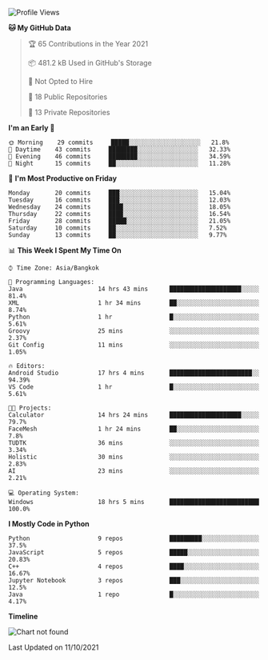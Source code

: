 <!--START_SECTION:waka-->
![Profile Views](http://img.shields.io/badge/Profile%20Views-2-blue)

**🐱 My GitHub Data** 

> 🏆 65 Contributions in the Year 2021
 > 
> 📦 481.2 kB Used in GitHub's Storage 
 > 
> 🚫 Not Opted to Hire
 > 
> 📜 18 Public Repositories 
 > 
> 🔑 13 Private Repositories  
 > 
**I'm an Early 🐤** 

```text
🌞 Morning    29 commits     █████░░░░░░░░░░░░░░░░░░░░   21.8% 
🌆 Daytime    43 commits     ████████░░░░░░░░░░░░░░░░░   32.33% 
🌃 Evening    46 commits     ████████░░░░░░░░░░░░░░░░░   34.59% 
🌙 Night      15 commits     ██░░░░░░░░░░░░░░░░░░░░░░░   11.28%

```
📅 **I'm Most Productive on Friday** 

```text
Monday       20 commits     ███░░░░░░░░░░░░░░░░░░░░░░   15.04% 
Tuesday      16 commits     ███░░░░░░░░░░░░░░░░░░░░░░   12.03% 
Wednesday    24 commits     ████░░░░░░░░░░░░░░░░░░░░░   18.05% 
Thursday     22 commits     ████░░░░░░░░░░░░░░░░░░░░░   16.54% 
Friday       28 commits     █████░░░░░░░░░░░░░░░░░░░░   21.05% 
Saturday     10 commits     ██░░░░░░░░░░░░░░░░░░░░░░░   7.52% 
Sunday       13 commits     ██░░░░░░░░░░░░░░░░░░░░░░░   9.77%

```


📊 **This Week I Spent My Time On** 

```text
⌚︎ Time Zone: Asia/Bangkok

💬 Programming Languages: 
Java                     14 hrs 43 mins      ████████████████████░░░░░   81.4% 
XML                      1 hr 34 mins        ██░░░░░░░░░░░░░░░░░░░░░░░   8.74% 
Python                   1 hr                █░░░░░░░░░░░░░░░░░░░░░░░░   5.61% 
Groovy                   25 mins             ░░░░░░░░░░░░░░░░░░░░░░░░░   2.37% 
Git Config               11 mins             ░░░░░░░░░░░░░░░░░░░░░░░░░   1.05%

🔥 Editors: 
Android Studio           17 hrs 4 mins       ███████████████████████░░   94.39% 
VS Code                  1 hr                █░░░░░░░░░░░░░░░░░░░░░░░░   5.61%

🐱‍💻 Projects: 
Calculator               14 hrs 24 mins      ████████████████████░░░░░   79.7% 
FaceMesh                 1 hr 24 mins        ██░░░░░░░░░░░░░░░░░░░░░░░   7.8% 
TUDTK                    36 mins             ░░░░░░░░░░░░░░░░░░░░░░░░░   3.34% 
Holistic                 30 mins             ░░░░░░░░░░░░░░░░░░░░░░░░░   2.83% 
AI                       23 mins             ░░░░░░░░░░░░░░░░░░░░░░░░░   2.21%

💻 Operating System: 
Windows                  18 hrs 5 mins       █████████████████████████   100.0%

```

**I Mostly Code in Python** 

```text
Python                   9 repos             █████████░░░░░░░░░░░░░░░░   37.5% 
JavaScript               5 repos             █████░░░░░░░░░░░░░░░░░░░░   20.83% 
C++                      4 repos             ████░░░░░░░░░░░░░░░░░░░░░   16.67% 
Jupyter Notebook         3 repos             ███░░░░░░░░░░░░░░░░░░░░░░   12.5% 
Java                     1 repo              █░░░░░░░░░░░░░░░░░░░░░░░░   4.17%

```


**Timeline**

![Chart not found](https://raw.githubusercontent.com/shigure3011/shigure3011/main/charts/bar_graph.png) 


 Last Updated on 11/10/2021
<!--END_SECTION:waka-->
